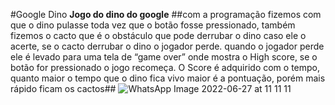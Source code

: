 #Google Dino
**Jogo do dino do google**
##com a programação fizemos com que o dino pulasse toda vez que o botão fosse pressionado,
também fizemos o cacto que é o obstáculo que pode derrubar o dino caso ele o acerte, se o 
cacto derrubar o dino o jogador perde. quando o jogador perde ele é levado para uma tela 
de “game over” onde mostra o High score, se o botão for pressionado o jogo recomeça. 
O Score é adquirido com o tempo, quanto maior o tempo que o dino fica vivo maior é a 
pontuação, porém mais rápido ficam os cactos##
![WhatsApp Image 2022-06-27 at 11 11 11](https://user-images.githubusercontent.com/108132117/175965793-0d5ea37b-7f55-4f26-ab91-5162e0b52f22.jpeg)
